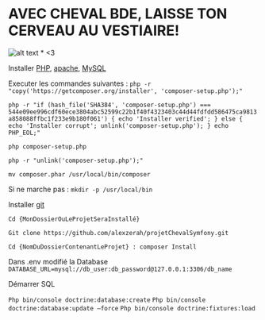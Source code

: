 # AVEC CHEVAL BDE, LAISSE TON CERVEAU AU VESTIAIRE!

![alt text](https://i.imgur.com/tQaqsVN.png "BDE CHEVAL")
*
<3

Installer [PHP](http://php.net/downloads.php), [apache](https://httpd.apache.org/download.cgi), [MySQL](https://www.mysql.com/fr/downloads/)

Executer les commandes suivantes : 
`php -r "copy('https://getcomposer.org/installer', 'composer-setup.php');"`

`php -r "if (hash_file('SHA384', 'composer-setup.php') === 544e09ee996cdf60ece3804abc52599c22b1f40f4323403c44d44fdfdd586475ca9813a858088ffbc1f233e9b180f061') { echo 'Installer verified'; } else { echo 'Installer corrupt'; unlink('composer-setup.php'); } echo PHP_EOL;"`

`php composer-setup.php`

`php -r "unlink('composer-setup.php');"`

`mv composer.phar /usr/local/bin/composer`

Si ne marche pas : `mkdir -p /usr/local/bin`

Installer [git](https://git-scm.com/downloads)


`Cd {MonDossierOuLeProjetSeraInstallé} `

`Git clone https://github.com/alexzerah/projetChevalSymfony.git`

`Cd {NomDuDossierContenantLeProjet} : composer Install`

Dans .env modifié la Database `DATABASE_URL=mysql://db_user:db_password@127.0.0.1:3306/db_name`

Démarrer SQL

`Php bin/console doctrine:database:create`
`Php bin/console doctrine:database:update —force`
`Php bin/console doctrine:fixtures:load`
